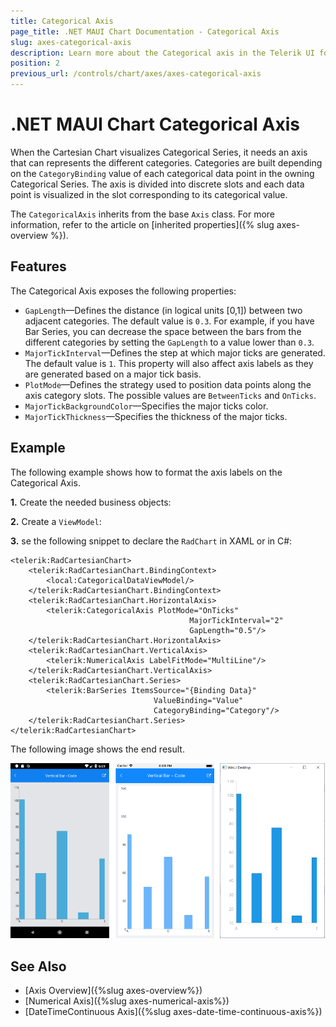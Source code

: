```yaml
---
title: Categorical Axis
page_title: .NET MAUI Chart Documentation - Categorical Axis
slug: axes-categorical-axis
description: Learn more about the Categorical axis in the Telerik UI for .NET MAUI Chart control.
position: 2
previous_url: /controls/chart/axes/axes-categorical-axis
---
```


# .NET MAUI Chart Categorical Axis

When the Cartesian Chart visualizes Categorical Series, it needs an axis that can represents the different categories. Categories are built depending on the `CategoryBinding` value of each categorical data point in the owning Categorical Series. The axis is divided into discrete slots and each data point is visualized in the slot corresponding to its categorical value.

The `CategoricalAxis` inherits from the base `Axis` class. For more information, refer to the article on [inherited properties]({% slug axes-overview %}).

## Features

The Categorical Axis exposes the following properties:

- `GapLength`&mdash;Defines the distance (in logical units [0,1]) between two adjacent categories. The default value is `0.3`. For example, if you have Bar Series, you can decrease the space between the bars from the different categories by setting the `GapLength` to a value lower than `0.3`.
- `MajorTickInterval`&mdash;Defines the step at which major ticks are generated. The default value is `1`. This property will also affect axis labels as they are generated based on a major tick basis.
- `PlotMode`&mdash;Defines the strategy used to position data points along the axis category slots. The possible values are `BetweenTicks` and `OnTicks`.
- `MajorTickBackgroundColor`&mdash;Specifies the major ticks color.
- `MajorTickThickness`&mdash;Specifies the thickness of the major ticks.

## Example

The following example shows how to format the axis labels on the Categorical Axis.

**1.** Create the needed business objects:

<snippet id='categorical-data-model' />

**2.** Create a `ViewModel`:

<snippet id='chart-series-categorical-data-view-model' />

**3.** se the following snippet to declare the `RadChart` in XAML or in C#:

```XAML
<telerik:RadCartesianChart>
	<telerik:RadCartesianChart.BindingContext>
		<local:CategoricalDataViewModel/>
	</telerik:RadCartesianChart.BindingContext>
	<telerik:RadCartesianChart.HorizontalAxis>
		<telerik:CategoricalAxis PlotMode="OnTicks"
										MajorTickInterval="2"
										GapLength="0.5"/>
	</telerik:RadCartesianChart.HorizontalAxis>
	<telerik:RadCartesianChart.VerticalAxis>
		<telerik:NumericalAxis LabelFitMode="MultiLine"/>
	</telerik:RadCartesianChart.VerticalAxis>
	<telerik:RadCartesianChart.Series>
		<telerik:BarSeries ItemsSource="{Binding Data}"
								ValueBinding="Value"
								CategoryBinding="Category"/>
	</telerik:RadCartesianChart.Series>
</telerik:RadCartesianChart>
```


The following image shows the end result.

![CategoricalAxis](images/axes-categorical-axis-example.png)

## See Also

- [Axis Overview]({%slug axes-overview%})
- [Numerical Axis]({%slug axes-numerical-axis%})
- [DateTimeContinuous Axis]({%slug axes-date-time-continuous-axis%})
